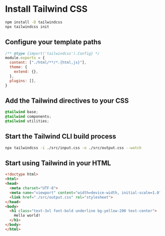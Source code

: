 # Install Tailwind CSS

```sh
npm install -D tailwindcss
npx tailwindcss init
```


## Configure your template paths

```js
/** @type {import('tailwindcss').Config} */
module.exports = {
  content: ["./html/**/*.{html,js}"],
  theme: {
    extend: {},
  },
  plugins: [],
}
```


## Add the Tailwind directives to your CSS

```css
@tailwind base;
@tailwind components;
@tailwind utilities;
```


## Start the Tailwind CLI build process

```sh
npx tailwindcss -i ./src/input.css -o ./src/output.css --watch
```

## Start using Tailwind in your HTML


```html
<!doctype html>
<html>
<head>
  <meta charset="UTF-8">
  <meta name="viewport" content="width=device-width, initial-scale=1.0">
  <link href="./src/output.css" rel="stylesheet">
</head>
<body>
  <h1 class="text-3xl font-bold underline bg-yellow-200 text-center">
    Hello world!
  </h1>
</body>
</html>
```
